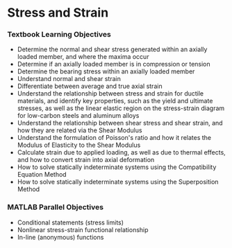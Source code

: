 # Stress and Strain

### Textbook Learning Objectives

- Determine the normal and shear stress generated within an axially loaded member, and where the maxima occur
- Determine if an axially loaded member is in compression or tension
- Determine the bearing stress within an axially loaded member
- Understand normal and shear strain
- Differentiate between average and true axial strain
- Understand the relationship between stress and strain for ductile materials, and identify key properties, such as the yield and ultimate stresses, as well as the linear elastic region on the stress-strain diagram for low-carbon steels and aluminum alloys
- Understand the relationship between shear stress and shear strain, and how they are related via the Shear Modulus
- Understand the formulation of Poisson's ratio and how it relates the Modulus of Elasticity to the Shear Modulus
- Calculate strain due to applied loading, as well as due to thermal effects, and how to convert strain into axial deformation
- How to solve statically indeterminate systems using the Compatibility Equation Method
- How to solve statically indeterminate systems using the Superposition Method

### MATLAB Parallel Objectives

- Conditional statements (stress limits)
- Nonlinear stress-strain functional relationship
- In-line (anonymous) functions

